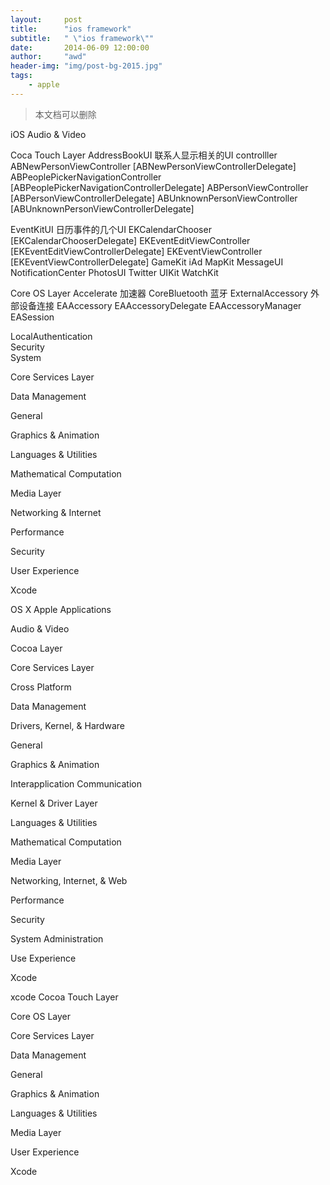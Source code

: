 ```yaml
---
layout:     post
title:      "ios framework"
subtitle:   " \"ios framework\""
date:       2014-06-09 12:00:00
author:     "awd"
header-img: "img/post-bg-2015.jpg"
tags:
    - apple
---
```

>本文档可以删除










iOS
Audio & Video

Coca Touch Layer
AddressBookUI      联系人显示相关的UI controlller
	ABNewPersonViewController			[ABNewPersonViewControllerDelegate]
	ABPeoplePickerNavigationController   	[ABPeoplePickerNavigationControllerDelegate]
	ABPersonViewController			[ABPersonViewControllerDelegate]
	ABUnknownPersonViewController		[ABUnknownPersonViewControllerDelegate]
    
EventKitUI	日历事件的几个UI
	EKCalendarChooser			[EKCalendarChooserDelegate]
	EKEventEditViewController		[EKEventEditViewControllerDelegate]
	EKEventViewController		[EKEventViewControllerDelegate]
GameKit
iAd
MapKit
MessageUI
NotificationCenter
PhotosUI
Twitter
UIKit
WatchKit

Core OS Layer
Accelerate                   加速器
CoreBluetooth             蓝牙
ExternalAccessory      外部设备连接
     EAAccessory
     EAAccessoryDelegate
     EAAccessoryManager
     EASession

LocalAuthentication    
Security                        
System


Core Services Layer

Data Management

General

Graphics & Animation

Languages & Utilities

Mathematical Computation

Media Layer

Networking & Internet

Performance

Security

User Experience

Xcode


OS X
Apple Applications

Audio & Video

Cocoa Layer

Core  Services Layer

Cross Platform

Data Management

Drivers, Kernel, & Hardware 

General

Graphics & Animation

Interapplication Communication

Kernel & Driver Layer

Languages & Utilities

Mathematical Computation

Media Layer

Networking, Internet, & Web

Performance

Security

System Administration

Use Experience

Xcode


xcode
Cocoa Touch Layer

Core OS Layer

Core Services Layer 

Data  Management

General

Graphics & Animation

Languages & Utilities

Media Layer

User Experience

Xcode


